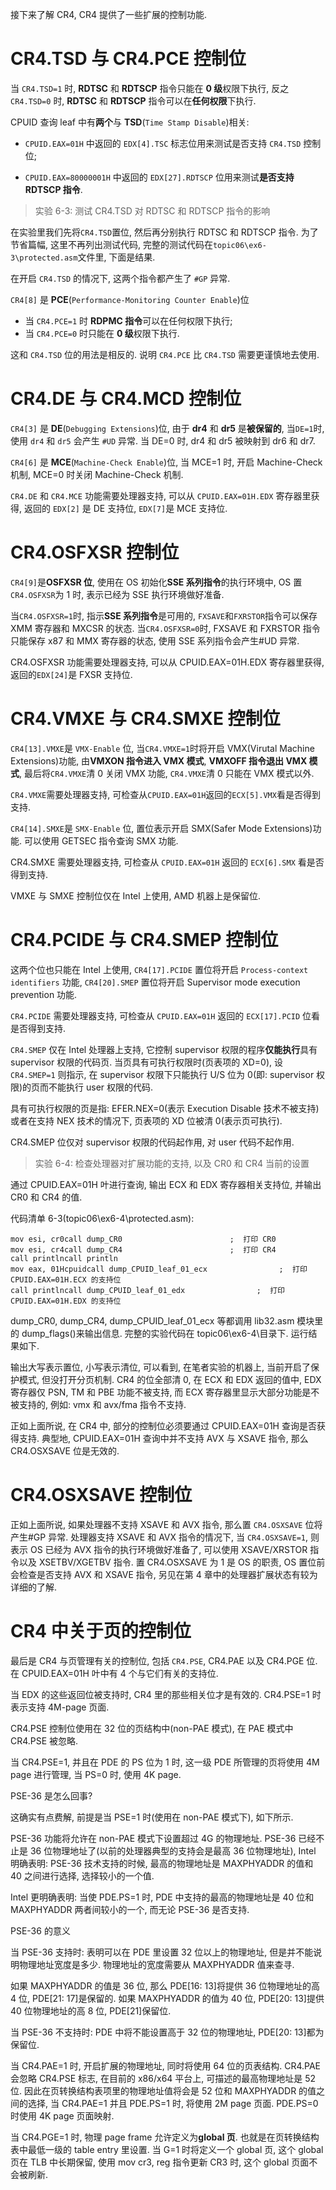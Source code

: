 接下来了解 CR4, CR4 提供了一些扩展的控制功能.

# CR4.TSD 与 CR4.PCE 控制位

当 `CR4.TSD=1` 时, **RDTSC** 和 **RDTSCP** 指令只能在 **0 级**权限下执行, 反之 `CR4.TSD=0` 时, **RDTSC** 和 **RDTSCP** 指令可以在**任何权限**下执行.

CPUID 查询 leaf 中有**两个**与 **TSD**(`Time Stamp Disable`)相关:

* `CPUID.EAX=01H` 中返回的 `EDX[4].TSC` 标志位用来测试是否支持 `CR4.TSD` 控制位;

* `CPUID.EAX=80000001H` 中返回的 `EDX[27].RDTSCP` 位用来测试**是否支持 RDTSCP 指令**.

> 实验 6-3: 测试 CR4.TSD 对 RDTSC 和 RDTSCP 指令的影响

在实验里我们先将`CR4.TSD`置位, 然后再分别执行 RDTSC 和 RDTSCP 指令. 为了节省篇幅, 这里不再列出测试代码, 完整的测试代码在`topic06\ex6-3\protected.asm`文件里, 下面是结果.

在开启 `CR4.TSD` 的情况下, 这两个指令都产生了 `#GP` 异常.

`CR4[8]` 是 **PCE**(`Performance-Monitoring Counter Enable`)位

* 当 `CR4.PCE=1` 时 **RDPMC 指令**可以在任何权限下执行;
* 当 `CR4.PCE=0` 时只能在 **0 级**权限下执行.

这和 `CR4.TSD` 位的用法是相反的. 说明 `CR4.PCE` 比 `CR4.TSD` 需要更谨慎地去使用.

# CR4.DE 与 CR4.MCD 控制位

`CR4[3]` 是 **DE**(`Debugging Extensions`)位, 由于 **dr4** 和 **dr5** 是**被保留的**, 当`DE=1`时, 使用 `dr4` 和 `dr5` 会产生 `#UD` 异常. 当 DE=0 时, dr4 和 dr5 被映射到 dr6 和 dr7.

`CR4[6]` 是 **MCE**(`Machine-Check Enable`)位, 当 MCE=1 时, 开启 Machine-Check 机制, MCE=0 时关闭 Machine-Check 机制.

`CR4.DE` 和 `CR4.MCE` 功能需要处理器支持, 可以从 `CPUID.EAX=01H.EDX` 寄存器里获得, 返回的 `EDX[2]` 是 DE 支持位, `EDX[7]`是 MCE 支持位.

# CR4.OSFXSR 控制位

`CR4[9]`是**OSFXSR 位**, 使用在 OS 初始化**SSE 系列指令**的执行环境中, OS 置`CR4.OSFXSR`为 1 时, 表示已经为 SSE 执行环境做好准备.

当`CR4.OSFXSR=1`时, 指示**SSE 系列指令**是可用的, `FXSAVE`和`FXRSTOR`指令可以保存 XMM 寄存器和 MXCSR 的状态. 当`CR4.OSFXSR=0`时, FXSAVE 和 FXRSTOR 指令只能保存 x87 和 MMX 寄存器的状态, 使用 SSE 系列指令会产生#UD 异常.

CR4.OSFXSR 功能需要处理器支持, 可以从 CPUID.EAX=01H.EDX 寄存器里获得, 返回的`EDX[24]`是 FXSR 支持位.

# CR4.VMXE 与 CR4.SMXE 控制位

`CR4[13].VMXE`是 `VMX-Enable` 位, 当`CR4.VMXE=1`时将开启 VMX(Virutal Machine Extensions)功能, 由**VMXON 指令进入 VMX 模式**, **VMXOFF 指令退出 VMX 模式**, 最后将`CR4.VMXE`清 0 关闭 VMX 功能, `CR4.VMXE`清 0 只能在 VMX 模式以外.

`CR4.VMXE`需要处理器支持, 可检查从`CPUID.EAX=01H`返回的`ECX[5].VMX`看是否得到支持.

`CR4[14].SMXE`是 `SMX-Enable` 位, 置位表示开启 SMX(Safer Mode Extensions)功能. 可以使用 GETSEC 指令查询 SMX 功能.

CR4.SMXE 需要处理器支持, 可检查从 `CPUID.EAX=01H` 返回的 `ECX[6].SMX` 看是否得到支持.

VMXE 与 SMXE 控制位仅在 Intel 上使用, AMD 机器上是保留位.

# CR4.PCIDE 与 CR4.SMEP 控制位

这两个位也只能在 Intel 上使用, `CR4[17].PCIDE` 置位将开启 `Process-context identifiers` 功能, `CR4[20].SMEP` 置位将开启 Supervisor mode execution prevention 功能.

`CR4.PCIDE` 需要处理器支持, 可检查从 `CPUID.EAX=01H` 返回的 `ECX[17].PCID` 位看是否得到支持.

`CR4.SMEP` 仅在 Intel 处理器上支持, 它控制 supervisor 权限的程序**仅能执行**具有 supervisor 权限的代码页. 当页具有可执行权限时(页表项的 XD=0), 设 `CR4.SMEP=1` 则指示, 在 supervisor 权限下只能执行 U/S 位为 0(即: supervisor 权限)的页而不能执行 user 权限的代码.

具有可执行权限的页是指: EFER.NEX=0(表示 Execution Disable 技术不被支持)或者在支持 NEX 技术的情况下, 页表项的 XD 位被清 0(表示页可执行).

CR4.SMEP 位仅对 supervisor 权限的代码起作用, 对 user 代码不起作用.

> 实验 6-4: 检查处理器对扩展功能的支持, 以及 CR0 和 CR4 当前的设置

通过 CPUID.EAX=01H 叶进行查询, 输出 ECX 和 EDX 寄存器相关支持位, 并输出 CR0 和 CR4 的值.

代码清单 6-3(topic06\ex6-4\protected.asm):
```
mov esi, cr0call dump_CR0                        ;  打印 CR0
mov esi, cr4call dump_CR4                        ;  打印 CR4
call printlncall println
mov eax, 01Hcpuidcall dump_CPUID_leaf_01_ecx                ;  打印 CPUID.EAX=01H.ECX 的支持位
call printlncall dump_CPUID_leaf_01_edx                ;  打印 CPUID.EAX=01H.EDX 的支持位
```

dump_CR0, dump_CR4, dump_CPUID_leaf_01_ecx 等都调用 lib32.asm 模块里的 dump_flags()来输出信息. 完整的实验代码在 topic06\ex6-4\目录下. 运行结果如下.

输出大写表示置位, 小写表示清位, 可以看到, 在笔者实验的机器上, 当前开启了保护模式, 但没打开分页机制. CR4 的位全部清 0, 在 ECX 和 EDX 返回的值中, EDX 寄存器仅 PSN, TM 和 PBE 功能不被支持, 而 ECX 寄存器里显示大部分功能是不被支持的, 例如: vmx 和 avx/fma 指令不支持.

正如上面所说, 在 CR4 中, 部分的控制位必须要通过 CPUID.EAX=01H 查询是否获得支持. 典型地, CPUID.EAX=01H 查询中并不支持 AVX 与 XSAVE 指令, 那么 CR4.OSXSAVE 位是无效的.

# CR4.OSXSAVE 控制位

正如上面所说, 如果处理器不支持 XSAVE 和 AVX 指令, 那么置 `CR4.OSXSAVE` 位将产生#GP 异常. 处理器支持 XSAVE 和 AVX 指令的情况下, 当 `CR4.OSXSAVE=1`, 则表示 OS 已经为 AVX 指令的执行环境做好准备了, 可以使用 XSAVE/XRSTOR 指令以及 XSETBV/XGETBV 指令. 置 CR4.OSXSAVE 为 1 是 OS 的职责, OS 置位前会检查是否支持 AVX 和 XSAVE 指令, 另见在第 4 章中的处理器扩展状态有较为详细的了解.

# CR4 中关于页的控制位

最后是 CR4 与页管理有关的控制位, 包括 `CR4.PSE`, CR4.PAE 以及 CR4.PGE 位. 在 CPUID.EAX=01H 叶中有 4 个与它们有关的支持位.

当 EDX 的这些返回位被支持时, CR4 里的那些相关位才是有效的. CR4.PSE=1 时表示支持 4M-page 页面.

CR4.PSE 控制位使用在 32 位的页结构中(non-PAE 模式), 在 PAE 模式中 CR4.PSE 被忽略.

当 CR4.PSE=1, 并且在 PDE 的 PS 位为 1 时, 这一级 PDE 所管理的页将使用 4M page 进行管理, 当 PS=0 时, 使用 4K page.

PSE-36 是怎么回事?

这确实有点费解, 前提是当 PSE=1 时(使用在 non-PAE 模式下), 如下所示.

PSE-36 功能将允许在 non-PAE 模式下设置超过 4G 的物理地址. PSE-36 已经不止是 36 位物理地址了(以前的处理器典型的支持会是最高 36 位物理地址), Intel 明确表明: PSE-36 技术支持的时候, 最高的物理地址是 MAXPHYADDR 的值和 40 之间进行选择, 选择较小的一个值.

Intel 更明确表明: 当使 PDE.PS=1 时, PDE 中支持的最高的物理地址是 40 位和 MAXPHYADDR 两者间较小的一个, 而无论 PSE-36 是否支持.

PSE-36 的意义

当 PSE-36 支持时: 表明可以在 PDE 里设置 32 位以上的物理地址, 但是并不能说明物理地址宽度是多少. 物理地址的宽度需要从 MAXPHYADDR 值来查寻.

如果 MAXPHYADDR 的值是 36 位, 那么 PDE[16: 13]将提供 36 位物理地址的高 4 位, PDE[21: 17]是保留的. 如果 MAXPHYADDR 的值为 40 位, PDE[20: 13]提供 40 位物理地址的高 8 位, PDE[21]保留位.

当 PSE-36 不支持时: PDE 中将不能设置高于 32 位的物理地址, PDE[20: 13]都为保留位.

当 CR4.PAE=1 时, 开启扩展的物理地址, 同时将使用 64 位的页表结构. CR4.PAE 会忽略 CR4.PSE 标志, 在目前的 x86/x64 平台上, 可描述的最高物理地址是 52 位. 因此在页转换结构表项里的物理地址值将会是 52 位和 MAXPHYADDR 的值之间的选择, 当 CR4.PAE=1 并且 PDE.PS=1 时, 将使用 2M page 页面. PDE.PS=0 时使用 4K page 页面映射.

当 CR4.PGE=1 时, 物理 page frame 允许定义为**global 页**. 也就是在页转换结构表中最低一级的 table entry 里设置. 当 G=1 时将定义一个 global 页, 这个 global 页在 TLB 中长期保留, 使用 mov cr3, reg 指令更新 CR3 时, 这个 global 页面不会被刷新.